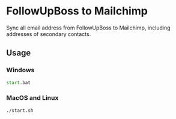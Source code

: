 # FollowUpBoss to Mailchimp

Sync all email address from FollowUpBoss to Mailchimp, including addresses of secondary contacts.

## Usage

### Windows

```bat
start.bat
```

### MacOS and Linux

```bat
./start.sh
```
